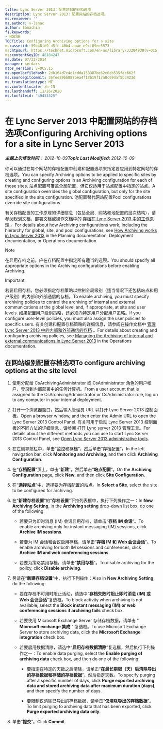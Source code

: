 ```yaml
---
title: Lync Server 2013：配置网站的存档选项
description: Lync Server 2013：配置网站的存档选项。
ms.reviewer: ''
ms.author: v-lanac
author: lanachin
f1.keywords:
- NOCSH
TOCTitle: Configuring Archiving options for a site
ms:assetid: 59b48fd9-d5fc-40b4-abae-e9cf89ee5573
ms:mtpsurl: https://technet.microsoft.com/en-us/library/JJ204930(v=OCS.15)
ms:contentKeyID: 48184247
ms.date: 07/23/2014
manager: serdars
mtps_version: v=OCS.15
ms.openlocfilehash: 2db164d7c4c1cdda158387be62c0eb535fac662f
ms.sourcegitcommit: 36fee89bb887bea4f18b19f17a8c69daf5bc423d
ms.translationtype: MT
ms.contentlocale: zh-CN
ms.lasthandoff: 11/26/2020
ms.locfileid: "49433325"
---
```

# <a name="configuring-archiving-options-for-a-site-in-lync-server-2013"></a><span data-ttu-id="3c682-103">在 Lync Server 2013 中配置网站的存档选项</span><span class="sxs-lookup"><span data-stu-id="3c682-103">Configuring Archiving options for a site in Lync Server 2013</span></span>

<div data-xmlns="http://www.w3.org/1999/xhtml">

<div class="topic" data-xmlns="http://www.w3.org/1999/xhtml" data-msxsl="urn:schemas-microsoft-com:xslt" data-cs="https://msdn.microsoft.com/">

<div data-asp="https://msdn2.microsoft.com/asp">



</div>

<div id="mainSection">

<div id="mainBody"><span data-ttu-id="3c682-104">

<span> </span></span><span class="sxs-lookup"><span data-stu-id="3c682-104">

<span> </span></span></span>

<span data-ttu-id="3c682-105">_**主题上次修改时间：** 2012-10-09_</span><span class="sxs-lookup"><span data-stu-id="3c682-105">_**Topic Last Modified:** 2012-10-09_</span></span>

<span data-ttu-id="3c682-106">你可以通过在每个网站的存档配置中创建和配置选项来指定要应用到特定网站的存档选项。</span><span class="sxs-lookup"><span data-stu-id="3c682-106">You can specify Archiving options to be applied to specific sites by creating and configuring options in an Archiving configuration for each of those sites.</span></span> <span data-ttu-id="3c682-107">站点配置可覆盖全局配置，但它仅适用于站点配置中指定的站点。</span><span class="sxs-lookup"><span data-stu-id="3c682-107">A site configuration overrides the global configuration, but only for the site specified in the site configuration.</span></span> <span data-ttu-id="3c682-108">池配置替代网站配置</span><span class="sxs-lookup"><span data-stu-id="3c682-108">Pool configurations override site configurations</span></span>

<span data-ttu-id="3c682-109">有关存档配置的工作原理的详细信息（包括全局、网站和池配置的层次结构），请参阅规划文档、部署文档或操作文档中的 [存档在 Lync Server 2013 中的工作原理](lync-server-2013-how-archiving-works.md) 。</span><span class="sxs-lookup"><span data-stu-id="3c682-109">For details about how Archiving configurations work, including the hierarchy for global, site, and pool configurations, see [How Archiving works in Lync Server 2013](lync-server-2013-how-archiving-works.md) in the Planning documentation, Deployment documentation, or Operations documentation.</span></span>

<div>


> [!NOTE]  
> <span data-ttu-id="3c682-110">在启用存档之前，应在存档配置中指定所有适当的选项。</span><span class="sxs-lookup"><span data-stu-id="3c682-110">You should specify all appropriate options in the Archiving configurations before enabling Archiving.</span></span>



</div>

<div>


> [!IMPORTANT]  
> <span data-ttu-id="3c682-111">若要启用存档，您必须指定存档策略以控制全局级别（适当情况下还包括站点和用户级别）的内部和外部通信的存档。</span><span class="sxs-lookup"><span data-stu-id="3c682-111">To enable archiving, you must specify archiving policies to control the archiving of internal and external communications at the global level and, if appropriate, at site and user levels.</span></span> <span data-ttu-id="3c682-112">如果配置用户级别策略，还必须向特定用户分配用户策略。</span><span class="sxs-lookup"><span data-stu-id="3c682-112">If you configure user-level policies, you must also assign the user policies to specific users.</span></span> <span data-ttu-id="3c682-113">有关创建和配置存档策略的详细信息，请参阅在操作文档中 <A href="lync-server-2013-managing-the-archiving-of-internal-and-external-communications.md">管理 Lync Server 2013 中的内部和外部通信的存档</A> 。</span><span class="sxs-lookup"><span data-stu-id="3c682-113">For details about creating and configuring archiving policies, see <A href="lync-server-2013-managing-the-archiving-of-internal-and-external-communications.md">Managing the Archiving of internal and external communications in Lync Server 2013</A> in the Operations documentation.</span></span>



</div>

<div>

## <a name="to-configure-archiving-options-at-the-site-level"></a><span data-ttu-id="3c682-114">在网站级别配置存档选项</span><span class="sxs-lookup"><span data-stu-id="3c682-114">To configure archiving options at the site level</span></span>

1.  <span data-ttu-id="3c682-115">使用分配给 CsArchivingAdministrator 或 CsAdministrator 角色的用户帐户，登录到内部部署中的任何计算机。</span><span class="sxs-lookup"><span data-stu-id="3c682-115">From a user account that is assigned to the CsArchivingAdministrator or CsAdministrator role, log on to any computer in your internal deployment.</span></span>

2.  <span data-ttu-id="3c682-116">打开一个浏览器窗口，然后输入管理员 URL 以打开 Lync Server 2013 控制面板。</span><span class="sxs-lookup"><span data-stu-id="3c682-116">Open a browser window, and then enter the Admin URL to open the Lync Server 2013 Control Panel.</span></span> <span data-ttu-id="3c682-117">有关可用于启动 Lync Server 2013 控制面板的不同方法的详细信息，请参阅 [打开 Lync server 2013 管理工具](lync-server-2013-open-lync-server-administrative-tools.md)。</span><span class="sxs-lookup"><span data-stu-id="3c682-117">For details about the different methods you can use to start Lync Server 2013 Control Panel, see [Open Lync Server 2013 administrative tools](lync-server-2013-open-lync-server-administrative-tools.md).</span></span>

3.  <span data-ttu-id="3c682-118">在左侧导航栏中，单击“监控和存档”，然后单击“存档配置”。</span><span class="sxs-lookup"><span data-stu-id="3c682-118">In the left navigation bar, click **Monitoring and Archiving**, and then click **Archiving Configuration**.</span></span>

4.  <span data-ttu-id="3c682-119">在“**存档配置**”页上，单击“**新建**”，然后单击“**站点配置**”。</span><span class="sxs-lookup"><span data-stu-id="3c682-119">On the **Archiving Configuration** page, click **New**, and then click **Site Configuration**.</span></span>

5.  <span data-ttu-id="3c682-120">在“**选择站点**”中，选择要为存档配置的站点。</span><span class="sxs-lookup"><span data-stu-id="3c682-120">In **Select a Site**, select the site to be configured for archiving.</span></span>

6.  <span data-ttu-id="3c682-121">在“**新建存档设置**”的“**存档设置**”下拉列表框中，执行下列操作之一：</span><span class="sxs-lookup"><span data-stu-id="3c682-121">In **New Archiving Setting**, in the **Archiving setting** drop-down list box, do one of the following:</span></span>
    
      - <span data-ttu-id="3c682-122">若要只为即时消息 (IM) 会话启用存档，请单击“**存档 IM 会话**”。</span><span class="sxs-lookup"><span data-stu-id="3c682-122">To enable archiving only for instant messaging (IM) sessions, click **Archive IM sessions**.</span></span>
    
      - <span data-ttu-id="3c682-123">若要为 IM 会话和会议启用存档，请单击“**存档 IM 和 Web 会议会话**”。</span><span class="sxs-lookup"><span data-stu-id="3c682-123">To enable archiving for both IM sessions and conferences, click **Archive IM and web conferencing sessions**.</span></span>
    
      - <span data-ttu-id="3c682-124">若要为策略禁用存档，请单击“**禁用存档**”。</span><span class="sxs-lookup"><span data-stu-id="3c682-124">To disable archiving for the policy, click **Disable archiving**.</span></span>

7.  <span data-ttu-id="3c682-125">另请在“**新建存档设置**”中，执行下列操作：</span><span class="sxs-lookup"><span data-stu-id="3c682-125">Also in **New Archiving Setting**, do the following:</span></span>
    
      - <span data-ttu-id="3c682-126">要在存档不可用时阻止活动，请选中“**存档失败时阻止即时消息 (IM) 或 Web 会议会话**”复选框。</span><span class="sxs-lookup"><span data-stu-id="3c682-126">To block activity when archiving is not available, select the **Block instant messaging (IM) or web conferencing sessions if archiving fails** check box.</span></span>
    
      - <span data-ttu-id="3c682-127">若要使用 Microsoft Exchange Server 存储存档数据，请单击 " **Microsoft exchange 集成** " 复选框。</span><span class="sxs-lookup"><span data-stu-id="3c682-127">To use Microsoft Exchange Server to store archiving data, click the **Microsoft Exchange integration** check box.</span></span>
    
      - <span data-ttu-id="3c682-128">若要启用数据清除，请选中“**启用存档数据清除**”复选框，然后执行下列操作之一：</span><span class="sxs-lookup"><span data-stu-id="3c682-128">To enable data purging, select the **Enable purging of archiving data** check box, and then do one of the following:</span></span>
        
          - <span data-ttu-id="3c682-129">要指定在特定的天数之后清除，请单击“**在最长期限（天）后清除导出的存档数据和存储的存档数据**”，然后指定天数。</span><span class="sxs-lookup"><span data-stu-id="3c682-129">To specify purging after a specific number of days, click **Purge exported archiving data and stored archiving data after maximum duration (days)**, and then specify the number of days.</span></span>
        
          - <span data-ttu-id="3c682-130">要限制仅清除已导出的存档数据，请单击“**仅清除导出的存档数据**”。</span><span class="sxs-lookup"><span data-stu-id="3c682-130">To limit purging to archiving data that has been exported, click **Purge exported archiving data only**.</span></span>

8.  <span data-ttu-id="3c682-131">单击“**提交**”。</span><span class="sxs-lookup"><span data-stu-id="3c682-131">Click **Commit**.</span></span>

<span data-ttu-id="3c682-132"></div>

</div>

<span> </span>

</div>

</div>

</span><span class="sxs-lookup"><span data-stu-id="3c682-132"></div>

</div>

<span> </span>

</div>

</div>

</span></span></div>

